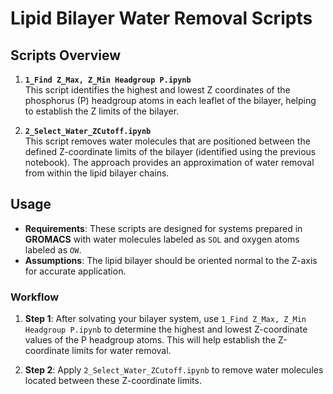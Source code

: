# Lipid Bilayer Water Removal Scripts

## Scripts Overview

1. **`1_Find Z_Max, Z_Min Headgroup P.ipynb`**  
   This script identifies the highest and lowest Z coordinates of the phosphorus (P) headgroup atoms in each leaflet of the bilayer, helping to establish the Z limits of the bilayer.

2. **`2_Select_Water_ZCutoff.ipynb`**  
   This script removes water molecules that are positioned between the defined Z-coordinate limits of the bilayer (identified using the previous notebook). The approach provides an approximation of water removal from within the lipid bilayer chains.

## Usage

- **Requirements**: These scripts are designed for systems prepared in **GROMACS** with water molecules labeled as `SOL` and oxygen atoms labeled as `OW`.
- **Assumptions**: The lipid bilayer should be oriented normal to the Z-axis for accurate application.
  
### Workflow

1. **Step 1**: After solvating your bilayer system, use `1_Find Z_Max, Z_Min Headgroup P.ipynb` to determine the highest and lowest Z-coordinate values of the P headgroup atoms. This will help establish the Z-coordinate limits for water removal.
  
2. **Step 2**: Apply `2_Select_Water_ZCutoff.ipynb` to remove water molecules located between these Z-coordinate limits.
